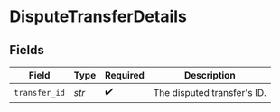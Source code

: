 # DisputeTransferDetails


## Fields

| Field                       | Type                        | Required                    | Description                 |
| --------------------------- | --------------------------- | --------------------------- | --------------------------- |
| `transfer_id`               | *str*                       | :heavy_check_mark:          | The disputed transfer's ID. |